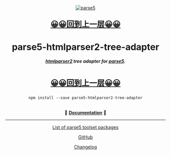 <p align="center">
    <a href="https://github.com/inikulin/parse5">
        <img src="https://raw.github.com/inikulin/parse5/master/media/logo.png" alt="parse5" />
    </a>
</p>

<div align="center">
<a href="../index.html"><p style="font-size:24px"><b>&#128512;&#128512;回到上一层&#128512;&#128512;</b></p></a>
<h1>parse5-htmlparser2-tree-adapter</h1>
<i><b><a href="https://github.com/fb55/htmlparser2">htmlparser2</a> tree adapter for <a href="https://github.com/inikulin/parse5">parse5</a>.</b></i>
</div>
<br>

<div align="center">
<a href="../index.html"><p style="font-size:24px"><b>&#128512;&#128512;回到上一层&#128512;&#128512;</b></p></a>
<code>npm install --save parse5-htmlparser2-tree-adapter</code>
</div>
<br>

<p align="center">
  📖 <a href="https://parse5.js.org/modules/parse5_htmlparser2_tree_adapter.html"><b>Documentation</b></a> 📖
</p>

---

<p align="center">
  <a href="https://github.com/inikulin/parse5/tree/master/docs/list-of-packages.md">List of parse5 toolset packages</a>
</p>

<p align="center">
    <a href="https://github.com/inikulin/parse5">GitHub</a>
</p>

<p align="center">
    <a href="https://github.com/inikulin/parse5/releases">Changelog</a>
</p>
